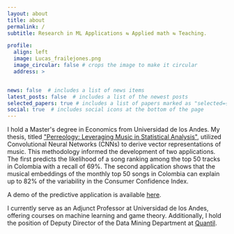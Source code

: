 ```yaml
---
layout: about
title: about
permalink: /
subtitle: Research in ML Applications ⇆ Applied math ⇆ Teaching. 

profile:
  align: left
  image: Lucas_frailejones.png
  image_circular: false # crops the image to make it circular
  address: >


news: false  # includes a list of news items
latest_posts: false  # includes a list of the newest posts
selected_papers: true # includes a list of papers marked as "selected={true}"
social: true  # includes social icons at the bottom of the page
---
```


I hold a Master's degree in Economics from Universidad de los Andes. My thesis, titled <a href='https://repositorio.uniandes.edu.co/handle/1992/58861'>"Perreology: Leveraging Music in Statistical Analysis"</a>, utilized Convolutional Neural Networks (CNNs) to derive vector representations of music. This methodology informed the development of two applications. The first predicts the likelihood of a song ranking among the top 50 tracks in Colombia with a recall of 69%. The second application shows that the musical embeddings of the monthly top 50 songs in Colombia can explain up to 82% of the variability in the Consumer Confidence Index.

A demo of the predictive application is available <a href='https://perreologia.quantil.co/'>here</a>.

I currently serve as an Adjunct Professor at Universidad de los Andes, offering courses on machine learning and game theory. Additionally, I hold the position of Deputy Director of the Data Mining Department at <a href='https://quantil.co/en'>Quantil</a>. 
